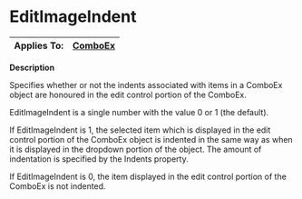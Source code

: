 




<h1 class="heading"><span class="name">EditImageIndent</span></h1>

| Applies To: | [ComboEx](../a-z/comboex.md) |
| --- | ---  |


**Description**


Specifies whether or not the indents associated with items in a ComboEx object are honoured in the edit control portion of the ComboEx.


EditImageIndent is a single number with the value 0 or 1 (the default).


If EditImageIndent is 1, the selected item which is displayed in the edit control portion of the ComboEx object is indented in the same way as when it is displayed in the dropdown portion of the object. The amount of indentation is specified by the Indents property.


If EditImageIndent is 0, the item displayed in the edit control portion of the ComboEx is not indented.



